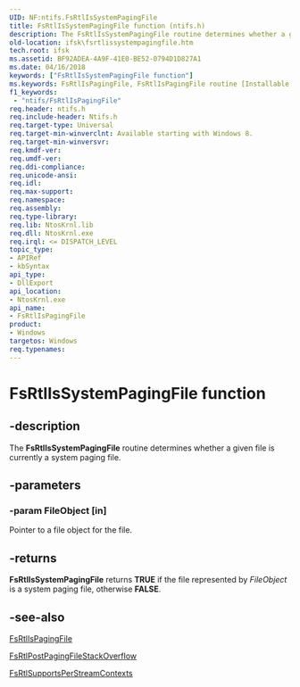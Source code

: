 ```yaml
---
UID: NF:ntifs.FsRtlIsSystemPagingFile
title: FsRtlIsSystemPagingFile function (ntifs.h)
description: The FsRtlIsSystemPagingFile routine determines whether a given file is currently a system paging file.
old-location: ifsk\fsrtlissystempagingfile.htm
tech.root: ifsk
ms.assetid: BF92ADEA-4A9F-41E0-BE52-0794D1D827A1
ms.date: 04/16/2018
keywords: ["FsRtlIsSystemPagingFile function"]
ms.keywords: FsRtlIsPagingFile, FsRtlIsPagingFile routine [Installable File System Drivers], FsRtlIsSystemPagingFile, ifsk.fsrtlissystempagingfile, ntifs/FsRtlIsPagingFile
f1_keywords:
 - "ntifs/FsRtlIsPagingFile"
req.header: ntifs.h
req.include-header: Ntifs.h
req.target-type: Universal
req.target-min-winverclnt: Available starting with Windows 8.
req.target-min-winversvr: 
req.kmdf-ver: 
req.umdf-ver: 
req.ddi-compliance: 
req.unicode-ansi: 
req.idl: 
req.max-support: 
req.namespace: 
req.assembly: 
req.type-library: 
req.lib: NtosKrnl.lib
req.dll: NtosKrnl.exe
req.irql: <= DISPATCH_LEVEL
topic_type:
- APIRef
- kbSyntax
api_type:
- DllExport
api_location:
- NtosKrnl.exe
api_name:
- FsRtlIsPagingFile
product:
- Windows
targetos: Windows
req.typenames: 
---
```


# FsRtlIsSystemPagingFile function


## -description


The <b>FsRtlIsSystemPagingFile</b> routine determines whether a given file is currently a system paging file. 


## -parameters




### -param FileObject [in]

Pointer to a file object for the file. 


## -returns



<b>FsRtlIsSystemPagingFile</b> returns <b>TRUE</b> if the file represented by <i>FileObject</i> is a system paging file, otherwise <b>FALSE</b>.




## -see-also




<a href="https://msdn.microsoft.com/library/windows/hardware/ff546873">FsRtlIsPagingFile</a>



<a href="https://docs.microsoft.com/windows-hardware/drivers/ddi/ntifs/nf-ntifs-_fsrtl_advanced_fcb_header-fsrtlpostpagingfilestackoverflow">FsRtlPostPagingFileStackOverflow</a>



<a href="https://docs.microsoft.com/previous-versions/ff547285(v=vs.85)">FsRtlSupportsPerStreamContexts</a>
 

 

